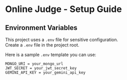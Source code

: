 # Online Judge - Setup Guide

## Environment Variables

This project uses a `.env` file for sensitive configuration.  
Create a `.env` file in the project root.  

Here is a sample `.env` template you can use:

```env
MONGO_URI = your_mongo_url
JWT_SECRET = your_jwt_secret_key
GEMINI_API_KEY = your_gemini_api_key